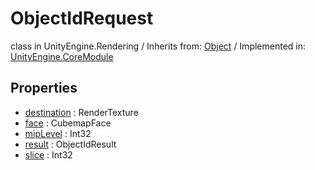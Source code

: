 # ObjectIdRequest
class in UnityEngine.Rendering
 / Inherits from: <a href="https://docs.unity3d.com/6000.0/Documentation/ScriptReference/Object.html" target="_blank">Object</a> / Implemented in: <a href="https://docs.unity3d.com/6000.0/Documentation/ScriptReference/UnityEngine.CoreModule.html" target="_blank">UnityEngine.CoreModule</a>
## Properties
- <a href="https://docs.unity3d.com/6000.0/Documentation/ScriptReference/ObjectIdRequest-destination.html" target="_blank">destination</a> : RenderTexture
- <a href="https://docs.unity3d.com/6000.0/Documentation/ScriptReference/ObjectIdRequest-face.html" target="_blank">face</a> : CubemapFace
- <a href="https://docs.unity3d.com/6000.0/Documentation/ScriptReference/ObjectIdRequest-mipLevel.html" target="_blank">mipLevel</a> : Int32
- <a href="https://docs.unity3d.com/6000.0/Documentation/ScriptReference/ObjectIdRequest-result.html" target="_blank">result</a> : ObjectIdResult
- <a href="https://docs.unity3d.com/6000.0/Documentation/ScriptReference/ObjectIdRequest-slice.html" target="_blank">slice</a> : Int32
